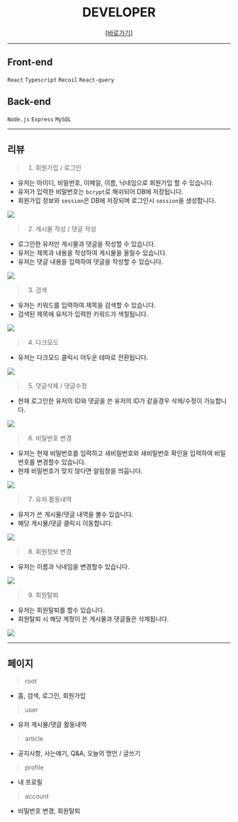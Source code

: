 <div align="center">
  <h1 color:green>DEVELOPER</h1>
  
  <a href="https://web-board-web-6g2llexw0nts.sel3.cloudtype.app/">[바로가기]</a>
  
  
</div>


<hr/>

## Front-end

 `React` `Typescript` `Recoil` `React-query`
 
 ## Back-end

 `Node.js` `Express` `MySQL`

<hr/>

## 리뷰

> 1. 회원가입 / 로그인

- 유저는 아이디, 비밀번호, 이메일, 이름, 닉네임으로 회원가입 할 수 있습니다.
- 유저가 입력한 비밀번호는 `bcrypt`로 해쉬되어 DB에 저장됩니다.
- 회원가입 정보와 `session`은 DB에 저장되며 로그인시 `session`을 생성합니다.

<img  src="https://user-images.githubusercontent.com/87847136/224319222-9741d93f-c85e-4951-bd50-241452de2798.gif"/>

> 2. 게시물 작성 / 댓글 작성

- 로그인한 유저만 게시물과 댓글을 작성할 수 있습니다.
- 유저는 제목과 내용을 작성하여 게시물을 올릴수 있습니다.
- 유저는 댓글 내용을 입력하여 댓글을 작성할 수 있습니다.

<img src="https://user-images.githubusercontent.com/87847136/224324854-2830e47b-e1a5-42b7-afa8-56b91a40289c.gif"/>

> 3. 검색

- 유저는 키워드를 입력하여 제목을 검색할 수 있습니다.
- 검색된 제목에 유저가 입력한 키워드가 색칠됩니다.

<img src="https://user-images.githubusercontent.com/87847136/224325036-b9c5048c-de31-4356-8884-d8b44494248d.gif"/>

> 4. 다크모드

- 유저는 다크모드 클릭시 어두운 테마로 전환됩니다.

<img src="https://user-images.githubusercontent.com/87847136/224325105-2fce001f-546d-46b9-92f6-0eb5f431aaed.gif"/>

> 5. 댓글삭제 / 댓글수정

- 현재 로그인한 유저의 ID와 댓글을 쓴 유저의 ID가 같을경우 삭제/수정이 가능합니다.

<img src="https://user-images.githubusercontent.com/87847136/224325178-3a4c13fa-f0fd-438c-95f0-d68a28c7a817.gif"/>

> 6. 비밀번호 변경

- 유저는 현재 비밀번호를 입력하고 새비밀번호와 새비밀번호 확인을 입력하여 비밀번호를 변경할수 있습니다.
- 현재 비밀번호가 맞지 않다면 알림창을 띄웁니다.

<img src="https://user-images.githubusercontent.com/87847136/224325251-7cc6213d-72fe-4ba6-8701-a04b92a9c8dc.gif"/>

> 7. 유저 활동내역

- 유저가 쓴 게시물/댓글 내역을 볼수 있습니다.
- 해당 게시물/댓글 클릭시 이동합니다.

<img src="https://user-images.githubusercontent.com/87847136/224325320-00f3d67e-a565-4b34-ae9e-32e361662e89.gif"/>

> 8. 회원정보 변경

- 유저는 이름과 닉네임을 변경할수 있습니다.

<img src="https://user-images.githubusercontent.com/87847136/224325382-65e415d1-4dc7-4ea0-a56c-8fde65b2a57e.gif"/>

> 9. 회원탈퇴

- 유저는 회원탈퇴를 할수 있습니다.
- 회원탈퇴 시 해당 계정이 쓴 게시물과 댓글들은 삭제됩니다.

<img src="https://user-images.githubusercontent.com/87847136/224325430-29570c6c-8f1e-413d-9fc6-02596034e7ea.gif"/>

<hr/>

## 페이지

> root
- 홈, 검색, 로그인, 회원가입
> user
- 유저 게시물/댓글 활동내역
> article
- 공지사항, 사는얘기, Q&A, 오늘의 명언 / 글쓰기
> profile
- 내 프로필
> account
- 비밀번호 변경, 회원탈퇴
